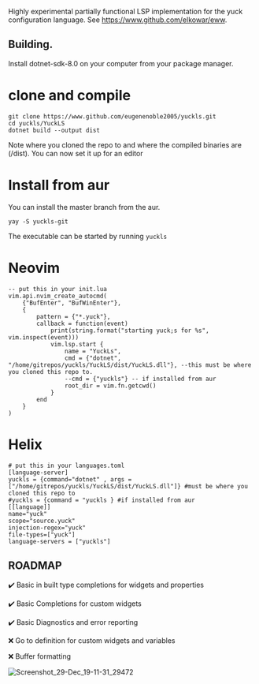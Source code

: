 Highly experimental partially functional LSP implementation for the yuck configuration language. See https://www.github.com/elkowar/eww.
## Building.
Install dotnet-sdk-8.0 on your computer from your package manager.

# clone and compile
```
git clone https://www.github.com/eugenenoble2005/yuckls.git
cd yuckls/YuckLS
dotnet build --output dist
```
Note where you cloned the repo to and where the compiled binaries are (/dist). You can now set it up for an editor
# Install from aur
You can install the master branch from the aur.
```
yay -S yuckls-git
```
The executable can be started by running ```yuckls```

# Neovim
```
-- put this in your init.lua
vim.api.nvim_create_autocmd(
    {"BufEnter", "BufWinEnter"},
    {
        pattern = {"*.yuck"},
        callback = function(event)
            print(string.format("starting yuck;s for %s", vim.inspect(event)))
            vim.lsp.start {
                name = "YuckLs",
                cmd = {"dotnet", "/home/gitrepos/yuckls/YuckLS/dist/YuckLS.dll"}, --this must be where you cloned this repo to.
                --cmd = {"yuckls"} -- if installed from aur
                root_dir = vim.fn.getcwd()
            }
        end
    }
)
```

# Helix
```
# put this in your languages.toml
[language-server]
yuckls = {command="dotnet" , args = ["/home/gitrepos/yuckls/YuckLS/dist/YuckLS.dll"]} #must be where you cloned this repo to
#yuckls = {command = "yuckls } #if installed from aur
[[language]]
name="yuck"
scope="source.yuck"
injection-regex="yuck"
file-types=["yuck"]
language-servers = ["yuckls"]
```

## ROADMAP
✔️ Basic in built type completions for widgets and properties

✔️ Basic Completions for custom widgets 

✔️ Basic Diagnostics and error reporting

❌ Go to definition for custom widgets and variables

❌ Buffer formatting  



![Screenshot_29-Dec_19-11-31_29472](https://github.com/user-attachments/assets/e4cb5a39-8692-42f6-8906-f9afe8201f30)


